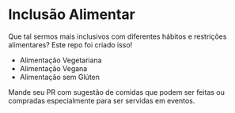 # Inclusão Alimentar

Que tal sermos mais inclusivos com diferentes hábitos e restrições alimentares?
Este repo foi criado isso!

- Alimentação Vegetariana
- Alimentação Vegana
- Alimentação sem Glúten

Mande seu PR com sugestão de comidas que podem ser feitas ou compradas especialmente para ser servidas em eventos.
